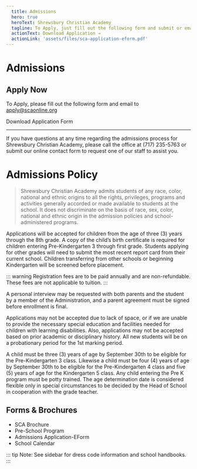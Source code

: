 ```yaml
---
  title: Admissions
  hero: true
  heroText: Shrewsbury Christian Academy 
  tagline: To Apply, just fill out the following form and submit or email to admin@scaonline.org
  actionText: Download Application →
  actionLink: 'assets/files/sca-application-eform.pdf'
---
```

# Admissions

## Apply Now
To Apply, please fill out the following form and email to <a href="mailto:apply@scaonline.org?subject=AdmissionApplication">apply@scaonline.org</a>  

<a class="nav-link external action-button" :href="$withBase('/assets/files/sca-application-eform.pdf')" target="_blank">Download Application Form</a>

<hr>

If you have questions at any time regarding the admissions process for Shrewsbury Christian Academy, please call the office at (717) 235-5763 or submit our online contact form to request one of our staff to assist you.

# Admissions Policy

> Shrewsbury Christian Academy admits students of any race, color, national and ethnic origins to all the rights, privileges, programs and activities generally accorded or made available to students at the school. It does not discriminate on the basis of race, sex, color, national and ethnic origin in the admission policies and school-administered programs.

Applications will be accepted for children from the age of three (3) years through the 8th grade. A copy of the child’s birth certificate is required for children entering Pre-Kindergarten 3 through first grade. Students applying for other grades will need to submit the most recent report card from their current school. Children transferring from other schools or beginning Kindergarten will be screened before placement.

::: warning
  Registration fees are to be paid annually and are non-refundable. These fees are not applicable to tuition.
:::

A personal interview may be requested with both parents and the student by a member of the Administration, and a parent agreement must be signed before enrollment is final.

Applications may not be accepted due to lack of space, or if we are unable to provide the necessary special education and facilities needed for children with learning disabilities. Also, applications may not be accepted based on prior academic or disciplinary history. All new students will be on a probationary period for the 1st marking period.

A child must be three (3) years of age by September 30th to be eligible for the Pre-Kindergarten 3 class. Likewise a child must be four (4) years of age by September 30th to be eligible for the Pre-Kindergarten 4 class and five (5) years of age for the Kindergarten 5 class. Any child entering the Pre K program must be potty trained. The age determination date is considered flexible only in special circumstances to be decided by the Head of School in cooperation with the grade teacher. 

## Forms & Brochures
* <a :href="$withBase('/assets/files/sca-brochure.pdf')" target="_blank">SCA Brochure</a>
* <a :href="$withBase('/assets/files/sca-preschool.pdf')" target="_blank">Pre-School Program</a>
* <a :href="$withBase('/assets/files/sca-application-eform.pdf')" target="_blank">Admissions Application-EForm</a>
* <a :href="$withBase('/assets/files/sca-calendar.pdf')" target="_blank">School Calendar</a>

::: tip Note: 
  See sidebar for dress code information and school handbooks.
::: 

